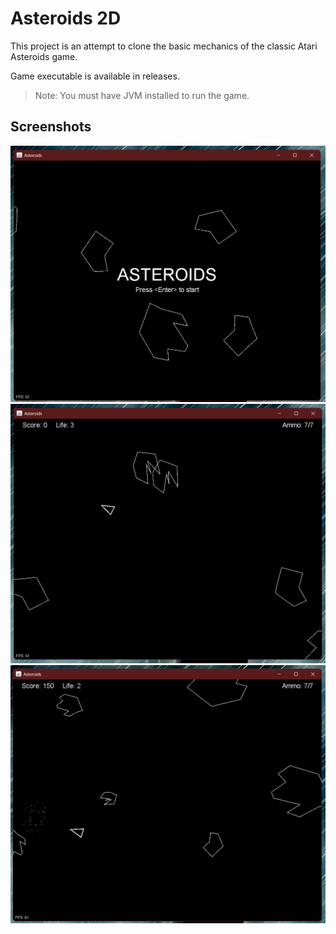 # Asteroids 2D

This project is an attempt to clone the basic mechanics of the classic Atari Asteroids game.

Game executable is available in releases. 

> Note: You must have JVM installed to run the game.

## Screenshots

<img src="./docs/imgs/main-menu.png">

<img src="./docs/imgs/game1.png">

<img src="./docs/imgs/game2.png">

